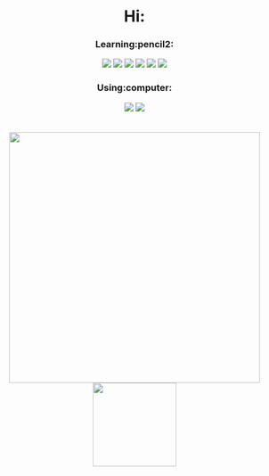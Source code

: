 

<h1 align="center">Hi:</h1>

<h3 align="center">Learning:pencil2:</h3>

<div align="center">
<img src="https://img.shields.io/badge/Python-3776AB?style=flat-square&logo=Python&logoColor=white"/> <img src="https://img.shields.io/badge/HTML5-E34F26?style=flat-square&logo=HTML5&logoColor=white"/> <img src="https://img.shields.io/badge/CSS3-1572B6?style=flat-square&logo=CSS3&logoColor=white"/> <img src="https://img.shields.io/badge/Django-092E20?style=flat-square&logo=Django&logoColor=white"/> <img src="https://img.shields.io/badge/SQLite-003B57?style=flat-square&logo=SQLite&logoColor=white"/> <img src="https://img.shields.io/badge/javascript-F7DF1E?style=for-the-badge&logo=javascript&logoColor=black"> </div>


<h3 align="center">Using:computer:</h3>


<div align="center">
<img src="https://img.shields.io/badge/VisualStudioCode-007ACC?style=flat-square&logo=VisualStudioCode&logoColor=white"/> <img src="https://img.shields.io/badge/PyCharm-C3FC23?style=flat-square&logo=PyCharm&logoColor=black"/>  </div>

<br>
<br>
<div align="center">
  <a href="https://github.com/pugcute">
    <img width="450em" src="https://github-readme-stats.vercel.app/api?username=pugcute&theme=buefy&hide_title=true&show_icons=true"/> </a>
  <a href="https://solved.ac/profile/pugcute">
    <img height="150em" src="http://mazassumnida.wtf/api/v2/generate_badge?boj=pugcute" ></a>
</div>

<br>



